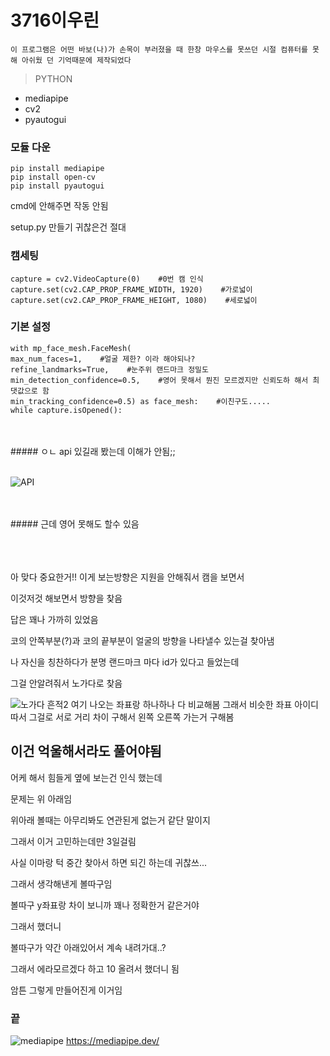 # 3716이우린


```
이 프로그램은 어떤 바보(나)가 손목이 부러졌을 때 한창 마우스를 못쓰던 시절 컴퓨터를 못해 아쉬웠 던 기억때문에 제작되었다
```

> PYTHON

- mediapipe
- cv2
- pyautogui

### 모듈 다운
    pip install mediapipe
    pip install open-cv
    pip install pyautogui
    
cmd에 안해주면 작동 안됨

setup.py 만들기 귀찮은건 절대 



### 캠세팅
    capture = cv2.VideoCapture(0)    #0번 캠 인식
    capture.set(cv2.CAP_PROP_FRAME_WIDTH, 1920)    #가로넓이
    capture.set(cv2.CAP_PROP_FRAME_HEIGHT, 1080)    #세로넓이


### 기본 설정
    with mp_face_mesh.FaceMesh(
    max_num_faces=1,    #얼굴 제한? 이라 해야되나?
    refine_landmarks=True,    #눈주위 랜드마크 정밀도
    min_detection_confidence=0.5,    #영어 못해서 뭔진 모르겠지만 신뢰도하 해서 최댓값으로 함
    min_tracking_confidence=0.5) as face_mesh:    #이친구도.....
    while capture.isOpened():

<br>
<br>
##### ㅇㄴ api 있길래 봤는데 이해가 안됨;;
<br>
<br>

![API](https://cdn.discordapp.com/attachments/891223977995931678/1031965438709616690/unknown.png "뇌절임")


<br>
<br>
##### 근데 영어 못해도 할수 있음
<br>
<br>
<br>
<br>

아 맞다 중요한거!!
이게 보는방향은 지원을 안해줘서 캠을 보면서

이것저것 해보면서 방향을 찾음
  
  
  
답은 꽤나 가까히 있었음

코의 안쪽부분(?)과 코의 끝부분이 얼굴의 방향을 나타낼수 있는걸 찾아냄

나 자신을 칭찬하다가 분명 랜드마크 마다 id가 있다고 들었는데

그걸 안알려줘서 노가다로 찾음



![노가다 흔적2](https://cdn.discordapp.com/attachments/891223977995931678/1031968206316896257/unknown.png "허허")
여기 나오는 좌표랑 하나하나 다 비교해봄
그래서 비슷한 좌표 아이디 따서
그걸로 서로 거리 차이 구해서 왼쪽 오른쪽 가는거 구해봄

## 이건 억울해서라도 풀어야됨

  어케 해서 힘들게 옆에 보는건 인식 했는데
  
  문제는 위 아래임
  
  위아래 볼때는 아무리봐도 연관된게 없는거 같단 말이지
  
  그래서 이거 고민하는데만 3일걸림
  
  사실 이마랑 턱 중간 찾아서 하면 되긴 하는데 귀찮쓰...
  
  그래서 생각해낸게 볼따구임
  
  볼따구 y좌표랑 차이 보니까 꽤나 정확한거 같은거야
  
  그래서 했더니
  
  볼따구가 약간 아래있어서 계속 내려가대..?
  
  그래서 에라모르겠다 하고 10 올려서 했더니 됨
  
  암튼 그렇게 만들어진게 이거임
### 끝







![mediapipe](https://mediapipe.dev/images/face_mesh_ar_effects.gif "미디어파이프")
https://mediapipe.dev/
